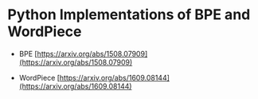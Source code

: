 # Python Implementations of BPE and WordPiece

- BPE [https://arxiv.org/abs/1508.07909](https://arxiv.org/abs/1508.07909)

- WordPiece [https://arxiv.org/abs/1609.08144](https://arxiv.org/abs/1609.08144)